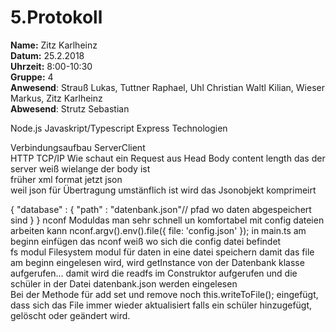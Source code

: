 # 5.Protokoll
**Name:** Zitz Karlheinz   
**Datum:** 25.2.2018  
**Uhrzeit:** 8:00-10:30  
**Gruppe:** 4  
**Anwesend**: Strauß Lukas, Tuttner Raphael,  Uhl Christian  Waltl Kilian, Wieser Markus, Zitz Karlheinz  
**Abwesend**: Strutz Sebastian  

Node.js Javaskript/Typescript  Express Technologien  

Verbindungsaufbau ServerClient    
HTTP 
TCP/IP
Wie schaut ein Request aus 
Head Body
content length das der server weiß wielange der body ist  
früher xml format jetzt json  
weil json für Übertragung umstänflich ist wird das Jsonobjekt komprimeirt  


{
    "database" : { 
        "path" : "datenbank.json"// pfad wo daten abgespeichert sind
    }
}
nconf  Moduldas man sehr schnell un komfortabel mit config dateien arbeiten kann 
nconf.argv().env().file({ file: 'config.json' }); in main.ts am beginn einfügen das nconf weiß wo sich die config datei befindet  
fs modul Filesystem modul für daten in eine datei speichern
damit das file am beginn eingelesen wird, wird  getInstance von der Datenbank klasse  aufgerufen... damit wird die readfs im Construktor aufgerufen und die schüler in der Datei datenbank.json werden eingelesen  
Bei der Methode für add set und remove noch this.writeToFile(); eingefügt, dass sich das File immer wieder aktualisiert falls ein schüler hinzugefügt, gelöscht oder geändert wird.  
